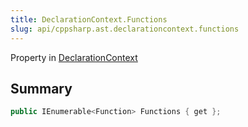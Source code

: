 ```yaml
---
title: DeclarationContext.Functions
slug: api/cppsharp.ast.declarationcontext.functions
---
```

Property in [DeclarationContext](/api/cppsharp/ast/declarationcontext)

## Summary



```csharp
public IEnumerable<Function> Functions { get };
```

